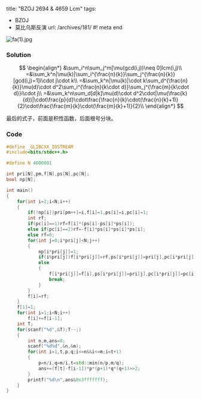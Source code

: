 title: "BZOJ 2694 & 4659 Lcm"
tags:
  - BZOJ
  - 莫比乌斯反演
url: /archives/181/
#! meta end

![fa(1).jpg](/old_uploads/2017/02/3245901942.jpg)

### Solution
$$
\begin{align*}
&\sum_i^n\sum_j^m[\mu(gcd(i,j))\neq 0]lcm(i,j)\\
=&\sum_k^n|\mu(k)|\sum_i^{\frac{n}{k}}\sum_j^{\frac{n}{k}}[gcd(i,j)=1]i\cdot j\cdot k\\
=&\sum_k^n|\mu(k)|\cdot k\sum_d^{\frac{n}{k}}\mu(d)\cdot d^2\sum_i^{\frac{n}{k\cdot d}}\sum_j^{\frac{m}{k\cdot d}}i\cdot j\\
=&\sum_k^n\sum_d[d|k]\mu(d)\cdot d^2\cdot|\mu(\frac{k}{d})|\cdot\frac{p}{d}\cdot\frac{\frac{n}{k}\cdot(\frac{n}{k}+1)}{2}\cdot\frac{\frac{m}{k}\cdot(\frac{m}{k}+1)}{2}\\
\end{align*}
$$

最后的式子，前面是积性函数，后面根号分块。

### Code

```c++
#define _GLIBCXX_IOSTREAM
#include<bits/stdc++.h>

#define N 4000001

int pri[N],pm,f[N],ps[N],pc[N];
bool np[N];

int main()
{
	for(int i=2;i<N;i++)
	{
		if(!np[i])pri[pm++]=i,f[i]=1,ps[i]=i,pc[i]=1;
		int rf;
		if(pc[i]==1)rf=f[i]*(ps[i]-ps[i]*ps[i]);
		else if(pc[i]==2)rf=-f[i]*ps[i]*ps[i]*ps[i];
		else rf=0;
		for(int j=0;i*pri[j]<N;j++)
		{
			np[i*pri[j]]=1;
			if(i%pri[j])f[i*pri[j]]=rf,ps[i*pri[j]]=pri[j],pc[i*pri[j]]=1;
			else
			{
				f[i*pri[j]]=f[i],ps[i*pri[j]]=pri[j],pc[i*pri[j]]=pc[i]+1;
				break;
			}
		}
		f[i]=rf;
	}
	f[1]=1;
	for(int i=1;i<N;i++)
		f[i]+=f[i-1];
	int T;
	for(scanf("%d",&T);T--;)
	{
		int n,m,ans=0;
		scanf("%d%d",&n,&m);
		for(int i=1,t,p,q;i<=n&&i<=m;i=t+1)
		{
			p=n/i,q=m/i,t=std::min(n/p,m/q);
			ans+=(f[t]-f[i-1])*p*(p+1)*q*(q+1)>>2;
		}
		printf("%d\n",ans&0x3fffffff);
	}
}
```
